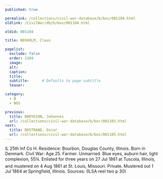 ```yaml
---
published: true

permalink: /collections/civil-war-database/b/bos/001104.html
oldlink: /CivilWar/db/b/bos/001104.html

oldid: 001104

title: BOSHOLM, Claus

pagelist:
  exclude: false
  order: 1104
  image: 
  alt:
  caption:
  title:
  subtitle:      # Defaults to page subtitle
  teaser:

category: 
  - B 
  - BOS

previous:
  title: BORYESON, Johannes
  url: /collections/civil-war-database/b/bor/001103.html  
next:
  title: BOSTRAND, Oscar
  url: /collections/civil-war-database/b/bos/001105.html   
---
```

IL 25th Inf Co H. Residence: Bourbon, Douglas County, Illinois. Born in Denmark. Civil War: Age 25. Farmer. Unmarried. Blue eyes, auburn hair, light complexion, 5&#146;5&frac14;&#148;. Enlisted for three years on 27 Jul 1861 at Tuscola, Illinois, and mustered on 4 Aug 1861 at St. Louis, Missouri. Private. Mustered out 1 Jul 1864 at Springfield, Illinois. Sources: (ILSA reel two p 30)